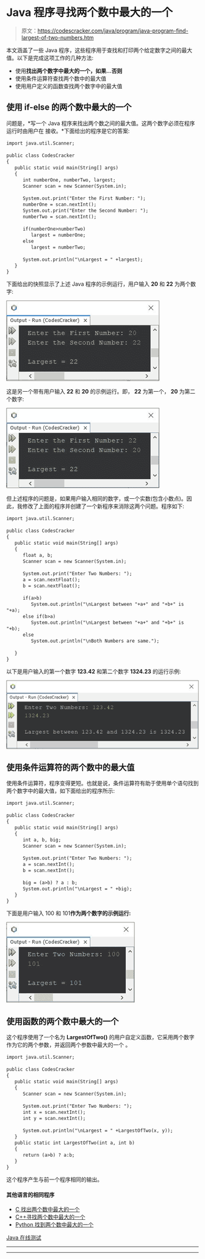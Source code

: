 # Java 程序寻找两个数中最大的一个

> 原文：<https://codescracker.com/java/program/java-program-find-largest-of-two-numbers.htm>

本文涵盖了一些 Java 程序，这些程序用于查找和打印两个给定数字之间的最大值。以下是完成这项工作的几种方法:

*   使用**找出两个数字中最大的一个，如果...否则**
*   使用条件运算符查找两个数中的最大值
*   使用用户定义的函数查找两个数字中的最大值

## 使用 if-else 的两个数中最大的一个

问题是，*写一个 Java 程序来找出两个数之间的最大值。这两个数字必须在程序运行时由用户在 接收。*下面给出的程序是它的答案:

```
import java.util.Scanner;

public class CodesCracker
{
   public static void main(String[] args)
   {
      int numberOne, numberTwo, largest;
      Scanner scan = new Scanner(System.in);

      System.out.print("Enter the First Number: ");
      numberOne = scan.nextInt();
      System.out.print("Enter the Second Number: ");
      numberTwo = scan.nextInt();

      if(numberOne>numberTwo)
         largest = numberOne;
      else
         largest = numberTwo;

      System.out.println("\nLargest = " +largest);
   }
}
```

下面给出的快照显示了上述 Java 程序的示例运行，用户输入 **20** 和 **22** 为两个数字:

![Java Program find largest of two numbers](img/2573bc0799ece0f9de8d7c4df5443db7.png)

这是另一个带有用户输入 **22** 和 **20** 的示例运行。即， **22** 为第一个， **20** 为第二个数字:

![Java Program find largest in two numbers](img/11aed3df166730cad91271a9e06b3d41.png)

但上述程序的问题是，如果用户输入相同的数字，或一个实数(包含小数点)。因此，我修改了上面的程序并创建了一个新程序来消除这两个问题。程序如下:

```
import java.util.Scanner;

public class CodesCracker
{
   public static void main(String[] args)
   {
      float a, b;
      Scanner scan = new Scanner(System.in);

      System.out.print("Enter Two Numbers: ");
      a = scan.nextFloat();
      b = scan.nextFloat();

      if(a>b)
         System.out.println("\nLargest between "+a+" and "+b+" is "+a);
      else if(b>a)
         System.out.println("\nLargest between "+a+" and "+b+" is "+b);
      else
         System.out.println("\nBoth Numbers are same.");

   }
}
```

以下是用户输入的第一个数字 **123.42** 和第二个数字 **1324.23** 的运行示例:

![java find biggest of two numbers](img/9fa8202f80b6b5bbc80f40e0bac7238f.png)

## 使用条件运算符的两个数中的最大值

使用条件运算符，程序变得更短。也就是说，条件运算符有助于使用单个语句找到两个数字中的最大值，如下面给出的程序所示:

```
import java.util.Scanner;

public class CodesCracker
{
   public static void main(String[] args)
   {
      int a, b, big;
      Scanner scan = new Scanner(System.in);

      System.out.print("Enter Two Numbers: ");
      a = scan.nextInt();
      b = scan.nextInt();

      big = (a>b) ? a : b;
      System.out.println("\nLargest = " +big);
   }
}
```

下面是用户输入 100 和 101**作为两个数字的示例运行:**

![java largest of two numbers using conditional operator](img/a9da70ed8d08437bab1dabf007ba0471.png)

## 使用函数的两个数中最大的一个

这个程序使用了一个名为 **LargestOfTwo()** 的用户自定义函数，它采用两个数字作为它的两个参数，并返回两个参数中最大的一个 。

```
import java.util.Scanner;

public class CodesCracker
{
   public static void main(String[] args)
   {
      Scanner scan = new Scanner(System.in);

      System.out.print("Enter Two Numbers: ");
      int x = scan.nextInt();
      int y = scan.nextInt();

      System.out.println("\nLargest = " +LargestOfTwo(x, y));
   }
   public static int LargestOfTwo(int a, int b)
   {
      return (a>b) ? a:b;
   }
}
```

这个程序产生与前一个程序相同的输出。

#### 其他语言的相同程序

*   [C 找出两个数中最大的一个](/c/program/c-program-find-greatest-of-two-numbers.htm)
*   [C++寻找两个数中最大的一个](/cpp/program/cpp-program-find-greatest-of-two-numbers.htm)
*   [Python 找到两个数中最大的一个](/python/program/python-program-find-largest-of-two-numbers.htm)

[Java 在线测试](/exam/showtest.php?subid=1)

* * *

* * *
